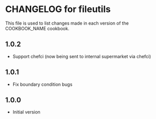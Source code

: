 
# CHANGELOG for fileutils

This file is used to list changes made in each version of the COOKBOOK_NAME
cookbook.

## 1.0.2
* Support chefci (now being sent to internal supermarket via chefci)

## 1.0.1
* Fix boundary condition bugs

## 1.0.0
* Initial version
